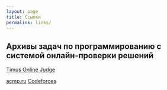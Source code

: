 ```yaml
---
layout: page
title: Ссылки
permalink: links/
---
```

## Архивы задач по программированию с системой онлайн-проверки решений
[Timus Online Judge](http://acm.timus.ru) 

[acmp.ru](https://acmp.ru)
[Codeforces](https://codeforces.com)
